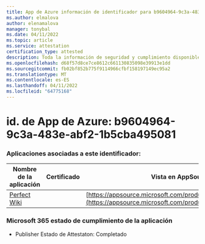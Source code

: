 ```yaml
---
title: App de Azure información de identificador para b9604964-9c3a-483e-abf2-1b5cba495081
ms.author: elmalova
author: elenamalova
manager: tonybal
ms.date: 04/11/2022
ms.topic: article
ms.service: attestation
certification_type: attested
description: Toda la información de seguridad y cumplimiento disponible para b9604964-9c3a-483e-abf2-1b5cba495081.
ms.openlocfilehash: d68f57d8ce7ce8612c661130835098e39913e1dd
ms.sourcegitcommit: fb02bf852b775f9114966cfbf158197149ec95a2
ms.translationtype: MT
ms.contentlocale: es-ES
ms.lasthandoff: 04/11/2022
ms.locfileid: "64775168"
---
```

# <a name="azure-app-id-b9604964-9c3a-483e-abf2-1b5cba495081"></a>id. de App de Azure: b9604964-9c3a-483e-abf2-1b5cba495081


### <a name="apps-associated-with-this-id"></a>Aplicaciones asociadas a este identificador:
| **Nombre de la aplicación** | **Certificado** | **Vista en AppSource** |
|--------------|---------------|-----------------------|
| [Perfect Wiki](../forward/WA200001679.md) |  | [https://appsource.microsoft.com/product/office/WA200001679](https://appsource.microsoft.com/product/office/WA200001679) |

### <a name="microsoft-365-app-compliance-status"></a>Microsoft 365 estado de cumplimiento de la aplicación
- Publisher Estado de Attestaton: Completado
